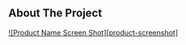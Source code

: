 <!-- ABOUT THE PROJECT -->
## About The Project

[![Product Name Screen Shot][product-screenshot]](https://drive.google.com/file/d/1QKJ7QRxFEitfdxNRM4GE2kwkAq-sZ-Ko/view?usp=share_link)
